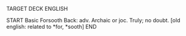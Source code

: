 TARGET DECK
ENGLISH

START
Basic
Forsooth
Back: adv. Archaic or joc. Truly; no doubt. [old english: related to *for, *sooth]
END
